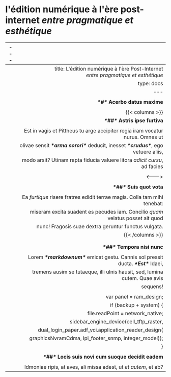 # l'édition numérique à l'ère post-internet *entre pragmatique et esthétique*

| ---  |                                                              |
| ---- | -----------------------------------------------------------: |
|      | title: L'édition numérique à l'ère Post-Internet<br> *entre pragmatique et esthétique* |
|      |                                                   type: docs |
|      |                                                          --- |
|      |                                                              |
|      |                              ***\*#\** Acerbo datus maxime** |
|      |                                                              |
|      |                                              {{< columns >}} |
|      |                             ***\*##\** Astris ipse furtiva** |
|      |                                                              |
|      | Est in vagis et Pittheus tu arge accipiter regia iram vocatur nurus. Omnes ut |
|      | olivae sensit ***\*arma sorori\**** deducit, inesset ***\*crudus\****, ego vetuere aliis, |
|      | modo arsit? Utinam rapta fiducia valuere litora *_adicit cursu_*, ad facies |
|      |                                                              |
|      |                                                        <---> |
|      |                                                              |
|      |                                  ***\*##\** Suis quot vota** |
|      |                                                              |
|      | Ea *_furtique_* risere fratres edidit terrae magis. Colla tam mihi tenebat: |
|      | miseram excita suadent es pecudes iam. Concilio *_quam_* velatus posset ait quod |
|      |         nunc! Fragosis suae dextra geruntur functus vulgata. |
|      |                                             {{< /columns >}} |
|      |                                                              |
|      |                                                              |
|      |                               ***\*##\** Tempora nisi nunc** |
|      |                                                              |
|      | Lorem ***\*markdownum\**** emicat gestu. Cannis sol pressit ducta. ***\*Est\**** Idaei, |
|      | tremens ausim se tutaeque, illi ulnis hausit, sed, lumina cutem. Quae avis |
|      |                                                     sequens! |
|      |                                                              |
|      |                                      var panel = ram_design; |
|      |                                       if (backup + system) { |
|      |                             file.readPoint = network_native; |
|      |                      sidebar_engine_device(cell_tftp_raster, |
|      |          dual_login_paper.adf_vci.application_reader_design( |
|      |         graphicsNvramCdma, lpi_footer_snmp, integer_model)); |
|      |                                                            } |
|      |                                                              |
|      |        ***\*##\** Locis suis novi cum suoque decidit eadem** |
|      |                                                              |
|      | Idmoniae ripis, at aves, ali missa adest, ut *_et autem_*, et ab? |